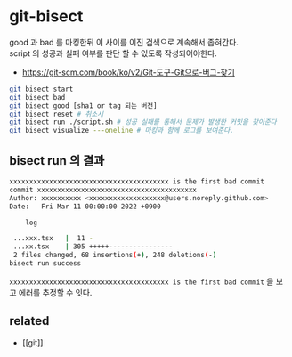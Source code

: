# git-bisect

good 과 bad 를 마킹한뒤 이 사이를 이진 검색으로 계속해서 좁혀간다.  
script 의 성공과 실패 여부를 판단 할 수 있도록 작성되어야한다.

- https://git-scm.com/book/ko/v2/Git-도구-Git으로-버그-찾기

```sh
git bisect start
git bisect bad
git bisect good [sha1 or tag 되는 버전]
git bisect reset # 취소시
git bisect run ./script.sh # 성공 실패를 통해서 문제가 발생한 커밋을 찾아준다
git bisect visualize ---oneline # 마킹과 함께 로그를 보여준다.
```

## bisect run 의 결과
```sh
xxxxxxxxxxxxxxxxxxxxxxxxxxxxxxxxxxxxxxxx is the first bad commit
commit xxxxxxxxxxxxxxxxxxxxxxxxxxxxxxxxxxxxxxxx
Author: xxxxxxxxxx <xxxxxxxxxxxxxxxxxxx@users.noreply.github.com>
Date:   Fri Mar 11 00:00:00 2022 +0900

    log

 ...xxx.tsx   |  11 -
 ...xx.tsx    | 305 +++++----------------
 2 files changed, 68 insertions(+), 248 deletions(-)
bisect run success
```

`xxxxxxxxxxxxxxxxxxxxxxxxxxxxxxxxxxxxxxxx is the first bad commit` 을 보고 에러를 추정할 수 잇다.


## related
- [[git]]

